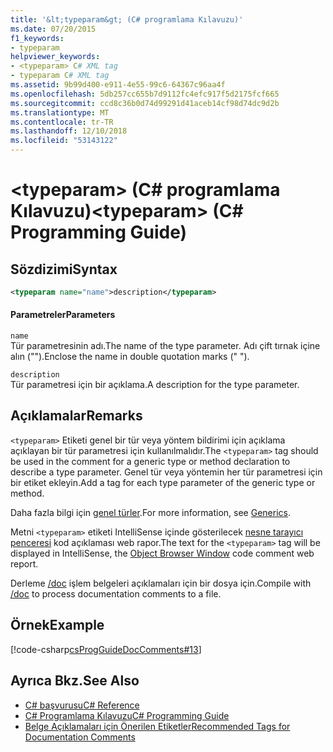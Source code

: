 ```yaml
---
title: '&lt;typeparam&gt; (C# programlama Kılavuzu)'
ms.date: 07/20/2015
f1_keywords:
- typeparam
helpviewer_keywords:
- <typeparam> C# XML tag
- typeparam C# XML tag
ms.assetid: 9b99d400-e911-4e55-99c6-64367c96aa4f
ms.openlocfilehash: 5db257cc655b7d9112fc4efc917f5d2175fcf665
ms.sourcegitcommit: ccd8c36b0d74d99291d41aceb14cf98d74dc9d2b
ms.translationtype: MT
ms.contentlocale: tr-TR
ms.lasthandoff: 12/10/2018
ms.locfileid: "53143122"
---
```

# <a name="lttypeparamgt-c-programming-guide"></a><span data-ttu-id="97d8c-102">&lt;typeparam&gt; (C# programlama Kılavuzu)</span><span class="sxs-lookup"><span data-stu-id="97d8c-102">&lt;typeparam&gt; (C# Programming Guide)</span></span>
## <a name="syntax"></a><span data-ttu-id="97d8c-103">Sözdizimi</span><span class="sxs-lookup"><span data-stu-id="97d8c-103">Syntax</span></span>  
  
```xml  
<typeparam name="name">description</typeparam>  
```  
  
#### <a name="parameters"></a><span data-ttu-id="97d8c-104">Parametreler</span><span class="sxs-lookup"><span data-stu-id="97d8c-104">Parameters</span></span>  
 `name`  
 <span data-ttu-id="97d8c-105">Tür parametresinin adı.</span><span class="sxs-lookup"><span data-stu-id="97d8c-105">The name of the type parameter.</span></span> <span data-ttu-id="97d8c-106">Adı çift tırnak içine alın ("").</span><span class="sxs-lookup"><span data-stu-id="97d8c-106">Enclose the name in double quotation marks (" ").</span></span>  
  
 `description`  
 <span data-ttu-id="97d8c-107">Tür parametresi için bir açıklama.</span><span class="sxs-lookup"><span data-stu-id="97d8c-107">A description for the type parameter.</span></span>  
  
## <a name="remarks"></a><span data-ttu-id="97d8c-108">Açıklamalar</span><span class="sxs-lookup"><span data-stu-id="97d8c-108">Remarks</span></span>  
 <span data-ttu-id="97d8c-109">`<typeparam>` Etiketi genel bir tür veya yöntem bildirimi için açıklama açıklayan bir tür parametresi için kullanılmalıdır.</span><span class="sxs-lookup"><span data-stu-id="97d8c-109">The `<typeparam>` tag should be used in the comment for a generic type or method declaration to describe a type parameter.</span></span> <span data-ttu-id="97d8c-110">Genel tür veya yöntemin her tür parametresi için bir etiket ekleyin.</span><span class="sxs-lookup"><span data-stu-id="97d8c-110">Add a tag for each type parameter of the generic type or method.</span></span>  
  
 <span data-ttu-id="97d8c-111">Daha fazla bilgi için [genel türler](../../../csharp/programming-guide/generics/index.md).</span><span class="sxs-lookup"><span data-stu-id="97d8c-111">For more information, see [Generics](../../../csharp/programming-guide/generics/index.md).</span></span>  
  
 <span data-ttu-id="97d8c-112">Metni `<typeparam>` etiketi IntelliSense içinde gösterilecek [nesne tarayıcı penceresi](/visualstudio/ide/viewing-the-structure-of-code#BKMK_ObjectBrowser) kod açıklaması web rapor.</span><span class="sxs-lookup"><span data-stu-id="97d8c-112">The text for the `<typeparam>` tag will be displayed in IntelliSense, the [Object Browser Window](/visualstudio/ide/viewing-the-structure-of-code#BKMK_ObjectBrowser) code comment web report.</span></span>  
  
 <span data-ttu-id="97d8c-113">Derleme [/doc](../../../csharp/language-reference/compiler-options/doc-compiler-option.md) işlem belgeleri açıklamaları için bir dosya için.</span><span class="sxs-lookup"><span data-stu-id="97d8c-113">Compile with [/doc](../../../csharp/language-reference/compiler-options/doc-compiler-option.md) to process documentation comments to a file.</span></span>  
  
## <a name="example"></a><span data-ttu-id="97d8c-114">Örnek</span><span class="sxs-lookup"><span data-stu-id="97d8c-114">Example</span></span>  
 [!code-csharp[csProgGuideDocComments#13](../../../csharp/programming-guide/xmldoc/codesnippet/CSharp/typeparam_1.cs)]  
  
## <a name="see-also"></a><span data-ttu-id="97d8c-115">Ayrıca Bkz.</span><span class="sxs-lookup"><span data-stu-id="97d8c-115">See Also</span></span>

- [<span data-ttu-id="97d8c-116">C# başvurusu</span><span class="sxs-lookup"><span data-stu-id="97d8c-116">C# Reference</span></span>](../../../csharp/language-reference/index.md)  
- [<span data-ttu-id="97d8c-117">C# Programlama Kılavuzu</span><span class="sxs-lookup"><span data-stu-id="97d8c-117">C# Programming Guide</span></span>](../../../csharp/programming-guide/index.md)  
- [<span data-ttu-id="97d8c-118">Belge Açıklamaları için Önerilen Etiketler</span><span class="sxs-lookup"><span data-stu-id="97d8c-118">Recommended Tags for Documentation Comments</span></span>](../../../csharp/programming-guide/xmldoc/recommended-tags-for-documentation-comments.md)
